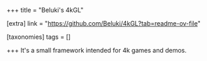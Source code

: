 +++
title = "Beluki's 4kGL"

[extra]
link = "https://github.com/Beluki/4kGL?tab=readme-ov-file"

[taxonomies]
tags = []

+++
It's a small framework intended for 4k games and demos.
